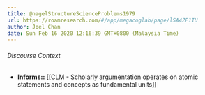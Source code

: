 ```yaml
---
title: @nagelStructureScienceProblems1979
url: https://roamresearch.com/#/app/megacoglab/page/lSA4ZP1IU
author: Joel Chan
date: Sun Feb 16 2020 12:16:39 GMT+0800 (Malaysia Time)
---
```




###### Discourse Context

- **Informs::** [[CLM - Scholarly argumentation operates on atomic statements and concepts as fundamental units]]

